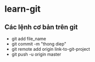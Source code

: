 # learn-git
## Các lệnh cơ bản trên git
- git add file_name
- git commit -m "thong diep"
- git remote add origin link-to-git-project
- git push -u origin master
